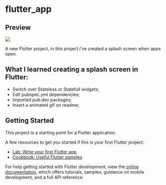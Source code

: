 # flutter_app

## Preview

![](https://github.com/gkpiccoli/flutterSplashScreen/blob/main/appteste.gif)

A new Flutter project, in this project i've created a splash screen when apps open.

## What I learned creating a splash screen in Flutter:

- Switch over Stateless or Statefull widgets;
- Edit pubspec.yml dependencies;
- Imported pub.dev packages;
- Insert a animated gif on readme;

## Getting Started

This project is a starting point for a Flutter application.

A few resources to get you started if this is your first Flutter project:

- [Lab: Write your first Flutter app](https://docs.flutter.dev/get-started/codelab)
- [Cookbook: Useful Flutter samples](https://docs.flutter.dev/cookbook)

For help getting started with Flutter development, view the
[online documentation](https://docs.flutter.dev/), which offers tutorials,
samples, guidance on mobile development, and a full API reference.
